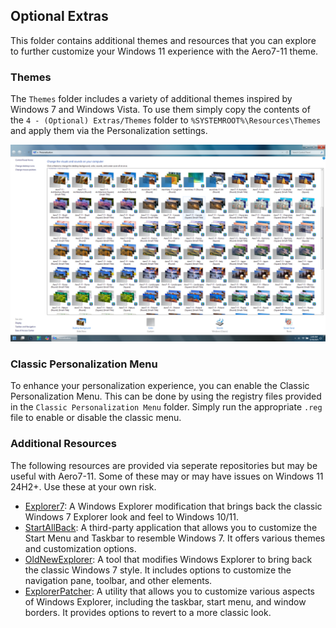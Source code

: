 ## Optional Extras
This folder contains additional themes and resources that you can explore to further customize your Windows 11 experience with the Aero7-11 theme.

### Themes
The `Themes` folder includes a variety of additional themes inspired by Windows 7 and Windows Vista. To use them simply copy the contents of the `4 - (Optional) Extras/Themes` folder to `%SYSTEMROOT%\Resources\Themes` and apply them via the Personalization settings.

![Preview](./themes.png)

### Classic Personalization Menu
To enhance your personalization experience, you can enable the Classic Personalization Menu. This can be done by using the registry files provided in the `Classic Personalization Menu` folder. Simply run the appropriate `.reg` file to enable or disable the classic menu.


### Additional Resources
The following resources are provided via seperate repositories but may be useful with Aero7-11. Some of these may or may have issues on Windows 11 24H2+. Use these at your own risk.

- [Explorer7](https://github.com/world-windows-federation/explorer7): A Windows Explorer modification that brings back the classic Windows 7 Explorer look and feel to Windows 10/11.
- [StartAllBack](https://www.startallback.com/): A third-party application that allows you to customize the Start Menu and Taskbar to resemble Windows 7. It offers various themes and customization options.
- [OldNewExplorer](https://www.msfn.org/board/topic/170375-oldnewexplorer-v1909-for-windows-10-1809-1903-1909-2004-20h2-21h1-21h2/): A tool that modifies Windows Explorer to bring back the classic Windows 7 style. It includes options to customize the navigation pane, toolbar, and other elements.
- [ExplorerPatcher](https://github.com/valinet/ExplorerPatcher): A utility that allows you to customize various aspects of Windows Explorer, including the taskbar, start menu, and window borders. It provides options to revert to a more classic look.